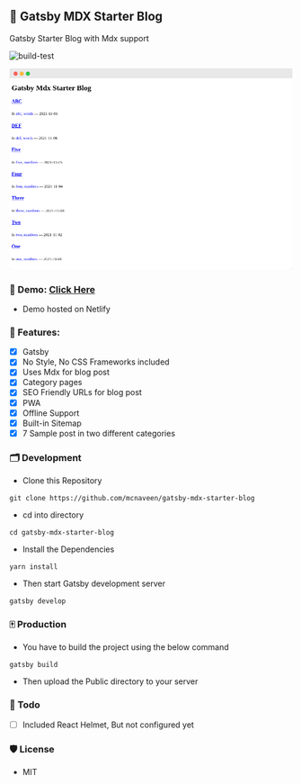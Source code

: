 ## 🍰 Gatsby MDX Starter Blog


Gatsby Starter Blog with Mdx support

![build-test](https://github.com/mcnaveen/gatsby-mdx-starter-blog/workflows/build-test/badge.svg)  

![](./screenshot.png)

### 🚀 Demo: [Click Here](https://gatsby-mdx-starter.netlify.app/)

- Demo hosted on Netlify
### 🍨 Features:

- [x] Gatsby
- [x] No Style, No CSS Frameworks included
- [x] Uses Mdx for blog post
- [x] Category pages
- [x] SEO Friendly URLs for blog post
- [x] PWA
- [x] Offline Support
- [x] Built-in Sitemap
- [x] 7 Sample post in two different categories

### 🗂️ Development

- Clone this Repository

```
git clone https://github.com/mcnaveen/gatsby-mdx-starter-blog
```

- cd into directory
```
cd gatsby-mdx-starter-blog
```
- Install the Dependencies
```
yarn install
```
- Then start Gatsby development server
```
gatsby develop
```
### 🀄 Production
- You have to build the project using the below command
```
gatsby build
```
- Then upload the Public directory to your server

### 🍥 Todo

- [ ] Included React Helmet, But not configured yet

### 🛡️ License
- MIT
